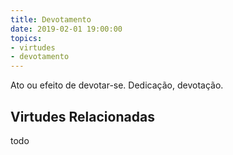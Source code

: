 ```yaml
---
title: Devotamento
date: 2019-02-01 19:00:00
topics: 
- virtudes
- devotamento
---
```


Ato ou efeito de devotar-se.
Dedicação, devotação.

## Virtudes Relacionadas
todo
